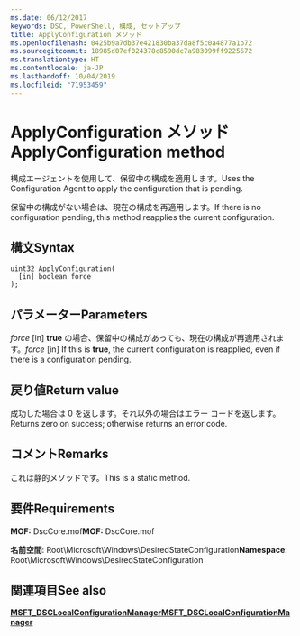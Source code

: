 ```yaml
---
ms.date: 06/12/2017
keywords: DSC, PowerShell, 構成, セットアップ
title: ApplyConfiguration メソッド
ms.openlocfilehash: 0425b9a7db37e421830ba37da8f5c0a4877a1b72
ms.sourcegitcommit: 18985d07ef024378c8590dc7a983099ff9225672
ms.translationtype: HT
ms.contentlocale: ja-JP
ms.lasthandoff: 10/04/2019
ms.locfileid: "71953459"
---
```

# <a name="applyconfiguration-method"></a><span data-ttu-id="6489a-103">ApplyConfiguration メソッド</span><span class="sxs-lookup"><span data-stu-id="6489a-103">ApplyConfiguration method</span></span>

<span data-ttu-id="6489a-104">構成エージェントを使用して、保留中の構成を適用します。</span><span class="sxs-lookup"><span data-stu-id="6489a-104">Uses the Configuration Agent to apply the configuration that is pending.</span></span>

<span data-ttu-id="6489a-105">保留中の構成がない場合は、現在の構成を再適用します。</span><span class="sxs-lookup"><span data-stu-id="6489a-105">If there is no configuration pending, this method reapplies the current configuration.</span></span>

## <a name="syntax"></a><span data-ttu-id="6489a-106">構文</span><span class="sxs-lookup"><span data-stu-id="6489a-106">Syntax</span></span>

```mof
uint32 ApplyConfiguration(
  [in] boolean force
);
```

## <a name="parameters"></a><span data-ttu-id="6489a-107">パラメーター</span><span class="sxs-lookup"><span data-stu-id="6489a-107">Parameters</span></span>

<span data-ttu-id="6489a-108">*force* \[in\] **true** の場合、保留中の構成があっても、現在の構成が再適用されます。</span><span class="sxs-lookup"><span data-stu-id="6489a-108">*force* \[in\] If this is **true**, the current configuration is reapplied, even if there is a configuration pending.</span></span>

## <a name="return-value"></a><span data-ttu-id="6489a-109">戻り値</span><span class="sxs-lookup"><span data-stu-id="6489a-109">Return value</span></span>

<span data-ttu-id="6489a-110">成功した場合は 0 を返します。それ以外の場合はエラー コードを返します。</span><span class="sxs-lookup"><span data-stu-id="6489a-110">Returns zero on success; otherwise returns an error code.</span></span>

## <a name="remarks"></a><span data-ttu-id="6489a-111">コメント</span><span class="sxs-lookup"><span data-stu-id="6489a-111">Remarks</span></span>

<span data-ttu-id="6489a-112">これは静的メソッドです。</span><span class="sxs-lookup"><span data-stu-id="6489a-112">This is a static method.</span></span>

## <a name="requirements"></a><span data-ttu-id="6489a-113">要件</span><span class="sxs-lookup"><span data-stu-id="6489a-113">Requirements</span></span>

<span data-ttu-id="6489a-114">**MOF:** DscCore.mof</span><span class="sxs-lookup"><span data-stu-id="6489a-114">**MOF:** DscCore.mof</span></span>

<span data-ttu-id="6489a-115">**名前空間**: Root\Microsoft\Windows\DesiredStateConfiguration</span><span class="sxs-lookup"><span data-stu-id="6489a-115">**Namespace**: Root\Microsoft\Windows\DesiredStateConfiguration</span></span>

## <a name="see-also"></a><span data-ttu-id="6489a-116">関連項目</span><span class="sxs-lookup"><span data-stu-id="6489a-116">See also</span></span>

[<span data-ttu-id="6489a-117">**MSFT_DSCLocalConfigurationManager**</span><span class="sxs-lookup"><span data-stu-id="6489a-117">**MSFT_DSCLocalConfigurationManager**</span></span>](msft-dsclocalconfigurationmanager.md)
